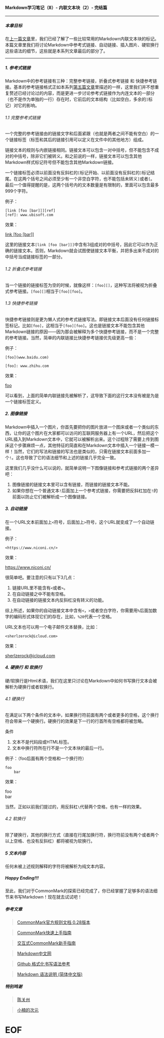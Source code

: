 #### Markdown学习笔记（8）- 内联文本块（2）- 完结篇

***
##### 本章目标

在[上一篇文章](https://github.com/TiriSane/MarkdownTutorial/blob/master/Markdown_Tutorial_7.md)里，我们已经了解了一些比较常用的Markdown内联文本块的标记。本篇文章里我们将讨论Markdown中参考式链接、自动链接、插入图片、硬软换行这些语法的细节，这些就是本系列文章最后的部分了。

***

##### 1. 参考式链接

Markdown中的参考链接有三种：完整参考链接，折叠式参考链接 和 快捷参考链接。基本的参考链接格式正如本系列[第五篇文章](https://github.com/TiriSane/MarkdownTutorial/blob/master/Markdown_Tutorial_5.md)里描述的一样，这里我们并不想重复赘述已经讨论过的内容，而是更进一步讨论参考式链接作为内连文本的一部分（也不是作为单独的一行）存在时，它前后的文本结构（比如空白，多余的`]`标记）对它的影响。

###### 1.1 完整参考式链接

一个完整的参考链接由的链接文字和后面紧跟（也就是两者之间不能有空白）的一个链接标签（标签和其后的链接引用可以定义在文件中的其他地方）组成。

链接文本的规则与内嵌链接相同。链接文本可以包含一对中括号，但不能包含不成对的中括号，除非它们被转义。和之前说的一样，链接文本可以包含其他Markdown样式标记符号但不能包含其他Markdown链接。

一个链接标签必须以前面没有反斜杠的`[`标记开始、以前面没有反斜杠的`]`标记结尾。在这两个括号之间必须至少有一个非空白字符，也不能包括未转义`]`或者`[`。最后一个值得提醒的是，这两个括号内的文本数量是有限制的，里面可以包含最多999个字符。

例子：
```
[link [foo [bar]]][ref]
[ref]: www.ubisoft.com
```
效果：

[link [foo [bar]]](www.ubisoft.com)

这里的链接文本`[link [foo [bar]]]`中含有3组成对的中括号，因此它可以作为正确的链接文本。否则，Markdown就会试图使链接文本平衡，并把多出来不成对的中括号当成链接标签的一部分。

###### 1.2 折叠式参考链接

当一个链接的链接标签为空的时候，就像这样：`[foo][]`，这种写法将被视为折叠式参考链接。`[foo][]`相当于`[foo][foo]`。

###### 1.3 快捷参考链接

快捷参考链接则是更为懒人式的参考式链接写法。即链接文本后面没有任何链接标签标记。比如`[foo]`，这相当于`[foo][foo]`。这也是链接文本不能包含其他Markdown链接的原因——因为那会被解释为多个快捷参考链接，而不是一个完整的参考链接。当然，简单的内联链接比快捷参考链接优先级更高一些：

例子：
```
[foo](www.baidu.com)

[foo]: www.zhihu.com
```

效果：

[foo](www.baidu.com)

[foo]: www.zhihu.com

可以看到，上面的简单内联链接先被解析了，这导致下面的这行文本没有被是为是一个链接标签定义。

##### 2. 图像链接

Markdown中插入一个图片，你首先要把你的图片放进一个图床或者一个类似的东西，让你的这个图片在大家都可以访问的互联网服务器上有一个URL，然后把这个URL插入到Markdown文本中，它就可以被解析出来。这个过程除了需要上传到图床这个步骤麻烦一点，其他特征的简直和在Markdown文本中插入一个链接一模一样！当然，它们的写法和链接的写法也是类似的，只需在链接文本前面多加一个`!`。这也导致了它的语法细节和上述的链接几乎完全一致。

这里我们几乎没什么可以说的，就简单说明一下图像链接和参考式链接的两个差异吧：

1. 图像链接的链接文本里可以含有链接，而链接的链接文本不能。
2. 如果你想在一个普通文本`!`后面加上一个参考式链接，你需要把反斜杠加在`!`的前面以防止它们被解析成一个图像链接。

##### 3. 自动链接

在一个URL文本前面加上`<`符号，后面加上`>`符号，这个URL就变成了一个自动链接。

例子：

`<https://www.niconi.cn/>`

效果：

<https://www.niconi.cn/>

很简单吧。要注意的只有以下3几点：
1. 链接URL里不能含有`<`或者`>`。
2. 在自动链接之中不能有空格。
3. 在自动链接的链接文本内反斜杠没有转义的功能。

综上所述，如果你的自动链接文本中含有`<`，`>`或者空白字符，你需要用`%`后面加数字的编码形式体现它们的存在，比如，`%20`代表一个空格。

URL文本也可以用一个电子邮件文本替换，比如：

`<sherlzerock@icloud.com>`

效果：

<sherlzerock@icloud.com>

##### 4. 硬换行 和 软换行

硬/软换行是Html术语，我们在这里只讨论在Markdown中如何书写换行文本会被解析为硬换行或者软换行。

###### 4.1 硬换行 

在满足以下两个条件的文本中，如果换行符前面有两个或者更多的空格，这个换行符会带来一个硬换行。硬换行的效果是下一行的行首所有空格都将被忽略。

条件
1. 文本不是代码段或HTML标签。
2. 文本中换行符所在行不是一个文本块的最后一行。

例子：（foo后面有两个空格和一个换行符）

```
foo  
    bar
```

效果：

foo  
    bar
    
当然，正如以前我们提过的，用反斜杠`\`代替两个空格，也有一样的效果。

###### 4.2 软换行 

除了硬换行，其他的换行方式（直接在行尾加换行符，换行符前没有两个或者两个以上空格、也没有反斜杠）都将被视为软换行。

##### 5 文本内容

任何未被上述规则解释的字符将被解析为纯文本内容。

##### Happy Ending!!!

至此，我们对于CommonMark的探索已经完成了，你已经掌握了足够多的语法细节来书写Markdown！现在就去试试吧！

##### 参考文章

> [CommonMark官方规则文档 0.28版本](http://spec.commonmark.org/0.28/)

> [CommonMark快速上手指南](http://commonmark.org/help/)

> [交互式CommonMark新手指南](http://commonmark.org/help/tutorial/)

> [Markdown中文网](http://www.markdown.cn/)

> [Github 格式化书写语法参考](https://help.github.com/articles/basic-writing-and-formatting-syntax/)

> [Markdown 语法说明 (简体中文版)](https://www.appinn.com/markdown/index.html)

##### 特别鸣谢

> [陈关州](http://www.chenguanzhou.com)

> [小楠的次元](https://www.niconi.cn/)

# EOF
